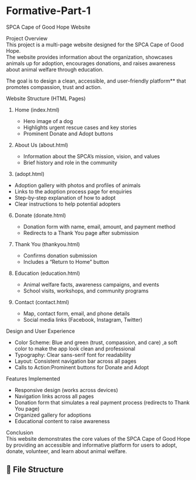 # Formative-Part-1
SPCA Cape of Good Hope Website  

Project Overview  
This project is a multi-page website designed for the SPCA Cape of Good Hope.  
The website provides information about the organization, showcases animals up for adoption, encourages donations, and raises awareness about animal welfare through education.  

The goal is to design a clean, accessible, and user-friendly platform** that promotes compassion, trust and action.  

Website Structure (HTML Pages)  
1. Home (index.html) 
   - Hero image of a dog  
   - Highlights urgent rescue cases and key stories  
   - Prominent Donate and Adopt buttons  

2. About Us (about.html)  
   - Information about the SPCA’s mission, vision, and values  
   - Brief history and role in the community  

3.  (adopt.html)  
   - Adoption gallery with photos and profiles of animals  
   - Links to the adoption process page for enquiries
   - Step-by-step explanation of how to adopt  
   - Clear instructions to help potential adopters  
 
6. Donate (donate.html)  
   - Donation form with name, email, amount, and payment method  
   - Redirects to a Thank You page after submission  

7. Thank You (thankyou.html)  
   - Confirms donation submission  
   - Includes a “Return to Home” button  

8. Education (education.html)
   - Animal welfare facts, awareness campaigns, and events  
   - School visits, workshops, and community programs  

9. Contact (contact.html)
   - Map, contact form, email, and phone details  
   - Social media links (Facebook, Instagram, Twitter)  


Design and User Experience  
- Color Scheme: Blue and green (trust, compassion, and care) ,a soft color to make the app look clean and professional
- Typography: Clear sans-serif font for readability  
- Layout: Consistent navigation bar across all pages  
- Calls to Action:Prominent buttons for Donate and Adopt

 Features Implemented  
- Responsive design (works across devices)  
- Navigation links across all pages  
- Donation form that simulates a real payment process (redirects to Thank You page)  
- Organized gallery for adoptions  
- Educational content to raise awareness  

Conclusion  
This website demonstrates the core values of the SPCA Cape of Good Hope by providing an accessible and informative platform for users to adopt, donate, volunteer, and learn about animal welfare.  


## 📂 File Structure  
